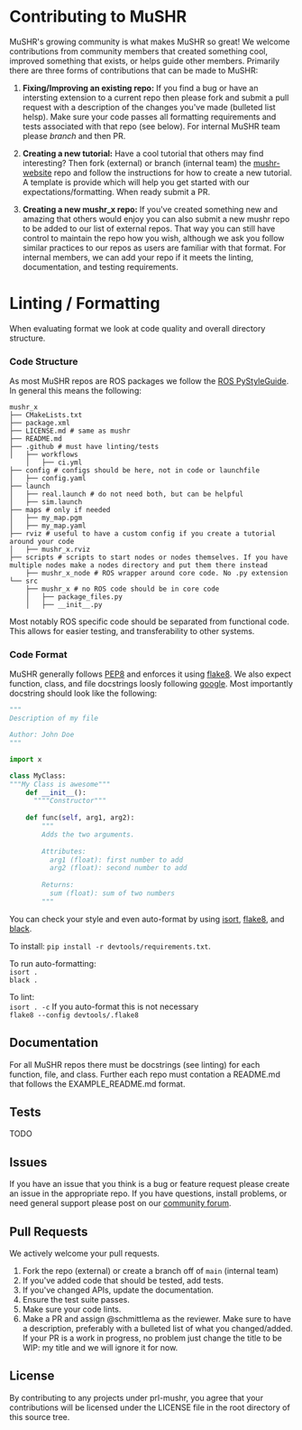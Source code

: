 # Contributing to MuSHR
MuSHR's growing community is what makes MuSHR so great! We welcome contributions from community members that created something cool, improved something that exists, or helps guide other members.
Primarily there are three forms of contributions that can be made to MuSHR:

1. **Fixing/Improving an existing repo:** If you find a bug or have an intersting extension to a current repo then please fork and submit a pull request with a description of the changes you've made (bulleted list helsp). Make sure your code passes all formatting requirements and tests associated with that repo (see below).
For internal MuSHR team please *branch* and then PR.

2. **Creating a new tutorial:** Have a cool tutorial that others may find interesting? Then fork (external) or branch (internal team) the [mushr-website](https://github.com/prl-mushr/mushr-website) repo and follow the instructions for how to create a new tutorial. A template is provide which will help you get started with our expectations/formatting. When ready submit a PR.

3. **Creating a new mushr_x repo:** If you've created something new and amazing that others would enjoy you can also submit a new mushr repo to be added to our list of external repos. That way you can still have control to maintain the repo how you wish, although we ask you follow similar practices to our repos as users are familiar with that format. For internal members, we can add your repo if it meets the linting, documentation, and testing requirements.

# Linting / Formatting
When evaluating format we look at code quality and overall directory structure. 
 
### Code Structure
As most MuSHR repos are ROS packages we follow the [ROS PyStyleGuide](http://wiki.ros.org/PyStyleGuide). In general this means the following:
```
mushr_x
├── CMakeLists.txt
├── package.xml
├── LICENSE.md # same as mushr
├── README.md
├── .github # must have linting/tests
│   ├── workflows
    │   ├── ci.yml
├── config # configs should be here, not in code or launchfile
│   ├── config.yaml
├── launch
│   ├── real.launch # do not need both, but can be helpful
│   ├── sim.launch
├── maps # only if needed
│   ├── my_map.pgm
│   ├── my_map.yaml
├── rviz # useful to have a custom config if you create a tutorial around your code
│   ├── mushr_x.rviz
├── scripts # scripts to start nodes or nodes themselves. If you have multiple nodes make a nodes directory and put them there instead
    ├── mushr_x_node # ROS wrapper around core code. No .py extension
└── src
    ├── mushr_x # no ROS code should be in core code
    │   ├── package_files.py
    │   ├── __init__.py
```
Most notably ROS specific code should be separated from functional code. This allows for easier testing, and transferability to other systems.

### Code Format
MuSHR generally follows [PEP8](https://www.python.org/dev/peps/pep-0008/) and enforces it using [flake8](https://flake8.pycqa.org/en/latest/). We also expect function, class, and file docstrings loosly following [google](https://google.github.io/styleguide/pyguide.html). Most importantly docstring should look like the following:
```python
"""
Description of my file

Author: John Doe
"""

import x

class MyClass:
"""My Class is awesome"""
    def __init__():
      """"Constructor"""
    
    def func(self, arg1, arg2):
        """
        Adds the two arguments.
        
        Attributes:
          arg1 (float): first number to add
          arg2 (float): second number to add
        
        Returns:
          sum (float): sum of two numbers
        """
```
You can check your style and even auto-format by using [isort](https://pypi.org/project/isort/), [flake8](https://pypi.org/project/flake8/), and [black](https://pypi.org/project/black/).   

To install: `pip install -r devtools/requirements.txt`.  

To run auto-formatting:  
`isort .`  
`black .`  

To lint:  
`isort . -c` If you auto-format this is not necessary  
`flake8 --config devtools/.flake8`  

## Documentation
For all MuSHR repos there must be docstrings (see linting) for each function, file, and class. Further each repo must contation a README.md that follows the EXAMPLE_README.md format.

## Tests
TODO

## Issues
If you have an issue that you think is a bug or feature request please create an issue in the appropriate repo. If you have questions, install problems, or need general support please post on our [community forum](https://github.com/prl-mushr/mushr/discussions).

## Pull Requests
We actively welcome your pull requests.

1. Fork the repo (external) or create a branch off of `main` (internal team)
2. If you've added code that should be tested, add tests.
3. If you've changed APIs, update the documentation.
4. Ensure the test suite passes.
5. Make sure your code lints.
6. Make a PR and assign @schmittlema as the reviewer. Make sure to have a description, preferably with a bulleted list of what you changed/added. If your PR is a work in progress, no problem just change the title to be WIP: my title and we will ignore it for now.

## License
By contributing to any projects under prl-mushr, you agree that your contributions will be licensed under the LICENSE file in the root directory of this source tree.
